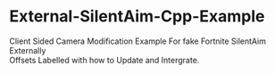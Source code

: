 # External-SilentAim-Cpp-Example
Client Sided Camera Modification Example For fake Fortnite SilentAim Externally <br>
Offsets Labelled with how to Update and Intergrate.

